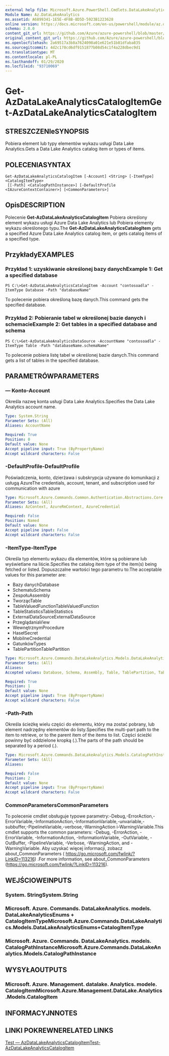 ```yaml
---
external help file: Microsoft.Azure.PowerShell.Cmdlets.DataLakeAnalytics.dll-Help.xml
Module Name: Az.DataLakeAnalytics
ms.assetid: A6899341-1E5E-4F8B-8D5D-5923B1223628
online version: https://docs.microsoft.com/en-us/powershell/module/az.datalakeanalytics/get-azdatalakeanalyticscatalogitem
schema: 2.0.0
content_git_url: https://github.com/Azure/azure-powershell/blob/master/src/DataLakeAnalytics/DataLakeAnalytics/help/Get-AzDataLakeAnalyticsCatalogItem.md
original_content_git_url: https://github.com/Azure/azure-powershell/blob/master/src/DataLakeAnalytics/DataLakeAnalytics/help/Get-AzDataLakeAnalyticsCatalogItem.md
ms.openlocfilehash: 2a69517a3b8a7624098a01e621e51b81dfaba835
ms.sourcegitcommit: 4d2c178cd6df9151877b08d54c1f4a228dbec9d1
ms.translationtype: MT
ms.contentlocale: pl-PL
ms.lasthandoff: 01/29/2020
ms.locfileid: "93710069"
---
```

# <span data-ttu-id="47959-101">Get-AzDataLakeAnalyticsCatalogItem</span><span class="sxs-lookup"><span data-stu-id="47959-101">Get-AzDataLakeAnalyticsCatalogItem</span></span>

## <span data-ttu-id="47959-102">STRESZCZENIe</span><span class="sxs-lookup"><span data-stu-id="47959-102">SYNOPSIS</span></span>
<span data-ttu-id="47959-103">Pobiera element lub typy elementów wykazu usługi Data Lake Analytics.</span><span class="sxs-lookup"><span data-stu-id="47959-103">Gets a Data Lake Analytics catalog item or types of items.</span></span>

## <span data-ttu-id="47959-104">POLECENIA</span><span class="sxs-lookup"><span data-stu-id="47959-104">SYNTAX</span></span>

```
Get-AzDataLakeAnalyticsCatalogItem [-Account] <String> [-ItemType] <CatalogItemType>
 [[-Path] <CatalogPathInstance>] [-DefaultProfile <IAzureContextContainer>] [<CommonParameters>]
```

## <span data-ttu-id="47959-105">Opis</span><span class="sxs-lookup"><span data-stu-id="47959-105">DESCRIPTION</span></span>
<span data-ttu-id="47959-106">Polecenie **Get-AzDataLakeAnalyticsCatalogItem** Pobiera określony element wykazu usługi Azure Data Lake Analytics lub Pobiera elementy wykazu określonego typu.</span><span class="sxs-lookup"><span data-stu-id="47959-106">The **Get-AzDataLakeAnalyticsCatalogItem** gets a specified Azure Data Lake Analytics catalog item, or gets catalog items of a specified type.</span></span>

## <span data-ttu-id="47959-107">Przykłady</span><span class="sxs-lookup"><span data-stu-id="47959-107">EXAMPLES</span></span>

### <span data-ttu-id="47959-108">Przykład 1: uzyskiwanie określonej bazy danych</span><span class="sxs-lookup"><span data-stu-id="47959-108">Example 1: Get a specified database</span></span>
```
PS C:\>Get-AzDataLakeAnalyticsCatalogItem -Account "contosoadla" -ItemType Database -Path "databaseName"
```

<span data-ttu-id="47959-109">To polecenie pobiera określoną bazę danych.</span><span class="sxs-lookup"><span data-stu-id="47959-109">This command gets the specified database.</span></span>

### <span data-ttu-id="47959-110">Przykład 2: Pobieranie tabel w określonej bazie danych i schemacie</span><span class="sxs-lookup"><span data-stu-id="47959-110">Example 2: Get tables in a specified database and schema</span></span>
```
PS C:\>Get-AzDataLakeAnalyticsDataSource -AccountName "contosoadla" -ItemType Table -Path "databaseName.schemaName"
```

<span data-ttu-id="47959-111">To polecenie pobiera listę tabel w określonej bazie danych.</span><span class="sxs-lookup"><span data-stu-id="47959-111">This command gets a list of tables in the specified database.</span></span>

## <span data-ttu-id="47959-112">PARAMETRÓW</span><span class="sxs-lookup"><span data-stu-id="47959-112">PARAMETERS</span></span>

### <span data-ttu-id="47959-113">— Konto</span><span class="sxs-lookup"><span data-stu-id="47959-113">-Account</span></span>
<span data-ttu-id="47959-114">Określa nazwę konta usługi Data Lake Analytics.</span><span class="sxs-lookup"><span data-stu-id="47959-114">Specifies the Data Lake Analytics account name.</span></span>

```yaml
Type: System.String
Parameter Sets: (All)
Aliases: AccountName

Required: True
Position: 0
Default value: None
Accept pipeline input: True (ByPropertyName)
Accept wildcard characters: False
```

### <span data-ttu-id="47959-115">-DefaultProfile</span><span class="sxs-lookup"><span data-stu-id="47959-115">-DefaultProfile</span></span>
<span data-ttu-id="47959-116">Poświadczenia, konto, dzierżawa i subskrypcja używane do komunikacji z usługą Azure</span><span class="sxs-lookup"><span data-stu-id="47959-116">The credentials, account, tenant, and subscription used for communication with azure</span></span>

```yaml
Type: Microsoft.Azure.Commands.Common.Authentication.Abstractions.Core.IAzureContextContainer
Parameter Sets: (All)
Aliases: AzContext, AzureRmContext, AzureCredential

Required: False
Position: Named
Default value: None
Accept pipeline input: False
Accept wildcard characters: False
```

### <span data-ttu-id="47959-117">-ItemType</span><span class="sxs-lookup"><span data-stu-id="47959-117">-ItemType</span></span>
<span data-ttu-id="47959-118">Określa typ elementu wykazu dla elementów, które są pobierane lub wyświetlane na liście.</span><span class="sxs-lookup"><span data-stu-id="47959-118">Specifies the catalog item type of the item(s) being fetched or listed.</span></span>
<span data-ttu-id="47959-119">Dopuszczalne wartości tego parametru to:</span><span class="sxs-lookup"><span data-stu-id="47959-119">The acceptable values for this parameter are:</span></span>
- <span data-ttu-id="47959-120">Bazy danych</span><span class="sxs-lookup"><span data-stu-id="47959-120">Database</span></span>
- <span data-ttu-id="47959-121">Schematu</span><span class="sxs-lookup"><span data-stu-id="47959-121">Schema</span></span>
- <span data-ttu-id="47959-122">Zespołu</span><span class="sxs-lookup"><span data-stu-id="47959-122">Assembly</span></span>
- <span data-ttu-id="47959-123">Tworząc</span><span class="sxs-lookup"><span data-stu-id="47959-123">Table</span></span>
- <span data-ttu-id="47959-124">TableValuedFunction</span><span class="sxs-lookup"><span data-stu-id="47959-124">TableValuedFunction</span></span>
- <span data-ttu-id="47959-125">TableStatistics</span><span class="sxs-lookup"><span data-stu-id="47959-125">TableStatistics</span></span>
- <span data-ttu-id="47959-126">ExternalDataSource</span><span class="sxs-lookup"><span data-stu-id="47959-126">ExternalDataSource</span></span>
- <span data-ttu-id="47959-127">Przeglądania</span><span class="sxs-lookup"><span data-stu-id="47959-127">View</span></span>
- <span data-ttu-id="47959-128">Wewnętrznym</span><span class="sxs-lookup"><span data-stu-id="47959-128">Procedure</span></span>
- <span data-ttu-id="47959-129">Haseł</span><span class="sxs-lookup"><span data-stu-id="47959-129">Secret</span></span>
- <span data-ttu-id="47959-130">Mobilne</span><span class="sxs-lookup"><span data-stu-id="47959-130">Credential</span></span>
- <span data-ttu-id="47959-131">Gatunków</span><span class="sxs-lookup"><span data-stu-id="47959-131">Types</span></span>
- <span data-ttu-id="47959-132">TablePartition</span><span class="sxs-lookup"><span data-stu-id="47959-132">TablePartition</span></span>

```yaml
Type: Microsoft.Azure.Commands.DataLakeAnalytics.Models.DataLakeAnalyticsEnums+CatalogItemType
Parameter Sets: (All)
Aliases:
Accepted values: Database, Schema, Assembly, Table, TablePartition, TableValuedFunction, TableStatistics, ExternalDataSource, View, Procedure, Secret, Credential, Types, Package

Required: True
Position: 1
Default value: None
Accept pipeline input: True (ByPropertyName)
Accept wildcard characters: False
```

### <span data-ttu-id="47959-133">-Path</span><span class="sxs-lookup"><span data-stu-id="47959-133">-Path</span></span>
<span data-ttu-id="47959-134">Określa ścieżkę wielu części do elementu, który ma zostać pobrany, lub element nadrzędny elementów do listy.</span><span class="sxs-lookup"><span data-stu-id="47959-134">Specifies the multi-part path to the item to retrieve, or to the parent item of the items to list.</span></span>
<span data-ttu-id="47959-135">Części ścieżki powinny być oddzielone kropką (.).</span><span class="sxs-lookup"><span data-stu-id="47959-135">The parts of the path should be separated by a period (.).</span></span>

```yaml
Type: Microsoft.Azure.Commands.DataLakeAnalytics.Models.CatalogPathInstance
Parameter Sets: (All)
Aliases:

Required: False
Position: 2
Default value: None
Accept pipeline input: True (ByPropertyName)
Accept wildcard characters: False
```

### <span data-ttu-id="47959-136">CommonParameters</span><span class="sxs-lookup"><span data-stu-id="47959-136">CommonParameters</span></span>
<span data-ttu-id="47959-137">To polecenie cmdlet obsługuje typowe parametry:-Debug,-ErrorAction,-ErrorVariable,-InformationAction,-InformationVariable,-unvariable,-subbuffer,-PipelineVariable,-verbose,-WarningAction i-WarningVariable.</span><span class="sxs-lookup"><span data-stu-id="47959-137">This cmdlet supports the common parameters: -Debug, -ErrorAction, -ErrorVariable, -InformationAction, -InformationVariable, -OutVariable, -OutBuffer, -PipelineVariable, -Verbose, -WarningAction, and -WarningVariable.</span></span> <span data-ttu-id="47959-138">Aby uzyskać więcej informacji, zobacz about_CommonParameters ( https://go.microsoft.com/fwlink/?LinkID=113216) .</span><span class="sxs-lookup"><span data-stu-id="47959-138">For more information, see about_CommonParameters (https://go.microsoft.com/fwlink/?LinkID=113216).</span></span>

## <span data-ttu-id="47959-139">WEJŚCIOWE</span><span class="sxs-lookup"><span data-stu-id="47959-139">INPUTS</span></span>

### <span data-ttu-id="47959-140">System. String</span><span class="sxs-lookup"><span data-stu-id="47959-140">System.String</span></span>

### <span data-ttu-id="47959-141">Microsoft. Azure. Commands. DataLakeAnalytics. models. DataLakeAnalyticsEnums + CatalogItemType</span><span class="sxs-lookup"><span data-stu-id="47959-141">Microsoft.Azure.Commands.DataLakeAnalytics.Models.DataLakeAnalyticsEnums+CatalogItemType</span></span>

### <span data-ttu-id="47959-142">Microsoft. Azure. Commands. DataLakeAnalytics. models. CatalogPathInstance</span><span class="sxs-lookup"><span data-stu-id="47959-142">Microsoft.Azure.Commands.DataLakeAnalytics.Models.CatalogPathInstance</span></span>

## <span data-ttu-id="47959-143">WYSYŁA</span><span class="sxs-lookup"><span data-stu-id="47959-143">OUTPUTS</span></span>

### <span data-ttu-id="47959-144">Microsoft. Azure. Management. datalake. Analytics. modele. CatalogItem</span><span class="sxs-lookup"><span data-stu-id="47959-144">Microsoft.Azure.Management.DataLake.Analytics.Models.CatalogItem</span></span>

## <span data-ttu-id="47959-145">INFORMACYJN</span><span class="sxs-lookup"><span data-stu-id="47959-145">NOTES</span></span>

## <span data-ttu-id="47959-146">LINKI POKREWNE</span><span class="sxs-lookup"><span data-stu-id="47959-146">RELATED LINKS</span></span>

[<span data-ttu-id="47959-147">Test — AzDataLakeAnalyticsCatalogItem</span><span class="sxs-lookup"><span data-stu-id="47959-147">Test-AzDataLakeAnalyticsCatalogItem</span></span>](./Test-AzDataLakeAnalyticsCatalogItem.md)



